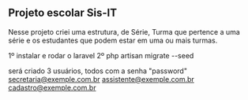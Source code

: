 ## Projeto escolar Sis-IT

Nesse projeto criei uma estrutura, de Série, Turma que pertence a uma série e os estudantes que podem estar em uma ou mais turmas.

1º instalar e rodar o laravel
2º php artisan migrate --seed

será criado 3 usuários, todos com a senha "password"
secretaria@exemple.com.br
assistente@exemple.com.br
cadastro@exemple.com.br